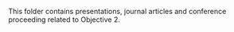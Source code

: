 This folder contains presentations, journal articles and conference proceeding related to Objective 2.
